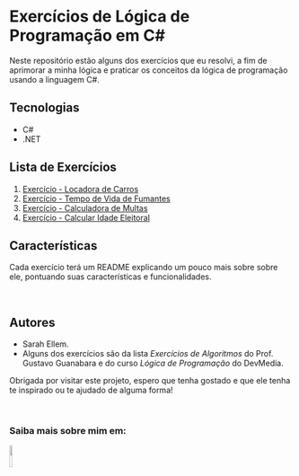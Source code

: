 # Exercícios de Lógica de Programação em C#
Neste repositório estão alguns dos exercícios que eu resolvi, a fim de aprimorar a minha lógica e praticar os conceitos da lógica de programação usando a linguagem C#.

## Tecnologias

* C#
* .NET

## Lista de Exercícios
1. [Exercício - Locadora de Carros](https://github.com/SarahEllem/Exercicios_LogicaCSharp/tree/main/Exercicios_CSharp/exercicio_locadoraDeCarros)
2. [Exercício - Tempo de Vida de Fumantes](https://github.com/SarahEllem/Exercicios_LogicaCSharp/tree/main/Exercicios_CSharp/exercicio_tempoDeVidaFumantes)
3. [Exercício - Calculadora de Multas](https://github.com/SarahEllem/Exercicios_LogicaCSharp/tree/main/Exercicios_CSharp/exercicio_calculadoraDeMulta)
4. [Exercício - Calcular Idade Eleitoral](https://github.com/SarahEllem/Exercicios_LogicaCSharp/tree/main/Exercicios_CSharp/exercicio_calc-IdadeEleitoral)

## Características
Cada exercício terá um README explicando um pouco mais sobre sobre ele, pontuando suas características e funcionalidades.

</br>

## Autores
* Sarah Ellem.
* Alguns dos exercícios são da lista _Exercícios de Algoritmos_ do Prof. Gustavo Guanabara e do curso _Lógica de Programação_ do DevMedia. 

Obrigada por visitar este projeto, espero que tenha gostado e que ele tenha te inspirado ou te ajudado de alguma forma! 
 
</br>

### Saiba mais sobre mim em:
<a href="https://www.linkedin.com/in/sarah-ellem/" target="_blank"><img width="10%" src="https://cdn.jsdelivr.net/gh/devicons/devicon/icons/linkedin/linkedin-original-wordmark.svg" /></a>
